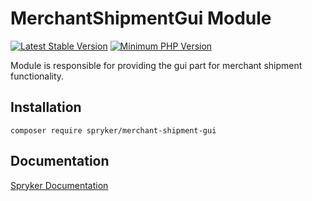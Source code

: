 # MerchantShipmentGui Module
[![Latest Stable Version](https://poser.pugx.org/spryker/merchant-shipment-gui/v/stable.svg)](https://packagist.org/packages/spryker/merchant-shipment-gui)
[![Minimum PHP Version](https://img.shields.io/badge/php-%3E%3D%208.3-8892BF.svg)](https://php.net/)

Module is responsible for providing the gui part for merchant shipment functionality.

## Installation

```
composer require spryker/merchant-shipment-gui
```

## Documentation

[Spryker Documentation](https://docs.spryker.com)
